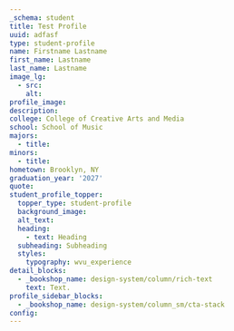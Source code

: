 ```yaml
---
_schema: student
title: Test Profile
uuid: adfasf
type: student-profile
name: Firstname Lastname
first_name: Lastname
last_name: Lastname
image_lg:
  - src:
    alt:
profile_image:
description:
college: College of Creative Arts and Media
school: School of Music
majors:
  - title:
minors:
  - title:
hometown: Brooklyn, NY
graduation_year: '2027'
quote:
student_profile_topper:
  topper_type: student-profile
  background_image:
  alt_text:
  heading:
    - text: Heading
  subheading: Subheading
  styles:
    typography: wvu_experience
detail_blocks:
  - _bookshop_name: design-system/column/rich-text
    text: Text.
profile_sidebar_blocks:
  - _bookshop_name: design-system/column_sm/cta-stack
config:
---
```

